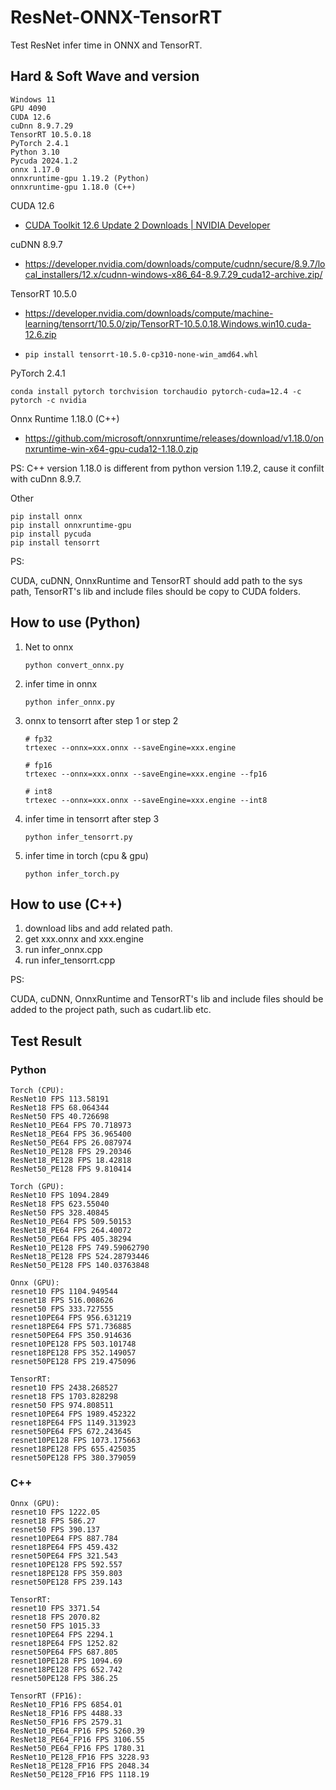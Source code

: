 # ResNet-ONNX-TensorRT

Test ResNet infer time in ONNX and TensorRT.

## Hard & Soft Wave and version

```shell
Windows 11
GPU 4090
CUDA 12.6
cuDnn 8.9.7.29
TensorRT 10.5.0.18
PyTorch 2.4.1
Python 3.10
Pycuda 2024.1.2
onnx 1.17.0
onnxruntime-gpu 1.19.2 (Python)
onnxruntime-gpu 1.18.0 (C++)
```

CUDA 12.6

- [CUDA Toolkit 12.6 Update 2 Downloads | NVIDIA Developer](https://developer.nvidia.com/cuda-downloads?target_os=Windows&target_arch=x86_64&target_version=11&target_type=exe_local)

cuDNN 8.9.7

- https://developer.nvidia.com/downloads/compute/cudnn/secure/8.9.7/local_installers/12.x/cudnn-windows-x86_64-8.9.7.29_cuda12-archive.zip/

TensorRT 10.5.0

- https://developer.nvidia.com/downloads/compute/machine-learning/tensorrt/10.5.0/zip/TensorRT-10.5.0.18.Windows.win10.cuda-12.6.zip

- ```Shell
  pip install tensorrt-10.5.0-cp310-none-win_amd64.whl
  ```

PyTorch 2.4.1

```shell
conda install pytorch torchvision torchaudio pytorch-cuda=12.4 -c pytorch -c nvidia
```
Onnx Runtime 1.18.0 (C++)

- https://github.com/microsoft/onnxruntime/releases/download/v1.18.0/onnxruntime-win-x64-gpu-cuda12-1.18.0.zip

PS: C++ version 1.18.0 is different from python version 1.19.2, cause it confilt with cuDnn 8.9.7.

Other

```shell
pip install onnx
pip install onnxruntime-gpu
pip install pycuda
pip install tensorrt
```

PS:

CUDA, cuDNN, OnnxRuntime and TensorRT should add path to the sys path, TensorRT's lib and include files should be copy to CUDA folders.

## How to use (Python)

1. Net to onnx

   ```shell
   python convert_onnx.py
   ```

2. infer time in onnx

   ```shell
   python infer_onnx.py
   ```

3. onnx to tensorrt after step 1 or step 2

   ```shell
   # fp32
   trtexec --onnx=xxx.onnx --saveEngine=xxx.engine
   
   # fp16
   trtexec --onnx=xxx.onnx --saveEngine=xxx.engine --fp16

   # int8
   trtexec --onnx=xxx.onnx --saveEngine=xxx.engine --int8
   ```

4. infer time in tensorrt after step 3

   ```shell
   python infer_tensorrt.py
   ```
5. infer time in torch (cpu & gpu)
   ```shell
   python infer_torch.py
   ```

## How to use (C++)
1. download libs and add related path.
2. get xxx.onnx and xxx.engine
3. run infer_onnx.cpp
4. run infer_tensorrt.cpp

PS:

CUDA, cuDNN, OnnxRuntime and TensorRT's lib and include files should be added to the project path, such as cudart.lib etc.
   
## Test Result

### Python

```
Torch (CPU):
ResNet10 FPS 113.58191
ResNet18 FPS 68.064344 
ResNet50 FPS 40.726698
ResNet10_PE64 FPS 70.718973 
ResNet18_PE64 FPS 36.965400 
ResNet50_PE64 FPS 26.087974
ResNet10_PE128 FPS 29.20346
ResNet18_PE128 FPS 18.42818
ResNet50_PE128 FPS 9.810414

Torch (GPU):
ResNet10 FPS 1094.2849
ResNet18 FPS 623.55040
ResNet50 FPS 328.40845
ResNet10_PE64 FPS 509.50153
ResNet18_PE64 FPS 264.40072
ResNet50_PE64 FPS 405.38294
ResNet10_PE128 FPS 749.59062790
ResNet18_PE128 FPS 524.28793446
ResNet50_PE128 FPS 140.03763848

Onnx (GPU):
resnet10 FPS 1104.949544 
resnet18 FPS 516.008626
resnet50 FPS 333.727555
resnet10PE64 FPS 956.631219
resnet18PE64 FPS 571.736885 
resnet50PE64 FPS 350.914636
resnet10PE128 FPS 503.101748 
resnet18PE128 FPS 352.149057
resnet50PE128 FPS 219.475096

TensorRT:
resnet10 FPS 2438.268527
resnet18 FPS 1703.828298
resnet50 FPS 974.808511
resnet10PE64 FPS 1989.452322 
resnet18PE64 FPS 1149.313923 
resnet50PE64 FPS 672.243645
resnet10PE128 FPS 1073.175663 
resnet18PE128 FPS 655.425035 
resnet50PE128 FPS 380.379059
```

### C++
```
Onnx (GPU):
resnet10 FPS 1222.05
resnet18 FPS 586.27
resnet50 FPS 390.137
resnet10PE64 FPS 887.784
resnet18PE64 FPS 459.432
resnet50PE64 FPS 321.543
resnet10PE128 FPS 592.557
resnet18PE128 FPS 359.803
resnet50PE128 FPS 239.143

TensorRT:
resnet10 FPS 3371.54
resnet18 FPS 2070.82
resnet50 FPS 1015.33
resnet10PE64 FPS 2294.1
resnet18PE64 FPS 1252.82
resnet50PE64 FPS 687.805
resnet10PE128 FPS 1094.69
resnet18PE128 FPS 652.742
resnet50PE128 FPS 386.25

TensorRT (FP16):
ResNet10_FP16 FPS 6854.01
ResNet18_FP16 FPS 4488.33
ResNet50_FP16 FPS 2579.31
ResNet10_PE64_FP16 FPS 5260.39
ResNet18_PE64_FP16 FPS 3106.55
ResNet50_PE64_FP16 FPS 1780.31
ResNet10_PE128_FP16 FPS 3228.93
ResNet18_PE128_FP16 FPS 2048.34
ResNet50_PE128_FP16 FPS 1118.19 
```


